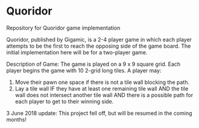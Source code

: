 # Quoridor
Repository for Quoridor game implementation

Quoridor, published by Gigamic, is a 2-4 player game in which each player attempts to be the first to reach the opposing side of the game board.  The initial implementation here will be for a two-player game.

Description of Game:
The game is played on a 9 x 9 square grid.  Each player begins the game with 10 2-grid long tiles.  A player may:
1) Move their pawn one space if there is not a tile wall blocking the path.
2) Lay a tile wall IF they have at least one remaining tile wall AND the tile wall does not intersect another tile wall AND there is a possible path for each player to get to their winning side.

3 June 2018 update:  This project fell off, but will be resumed in the coming months!
